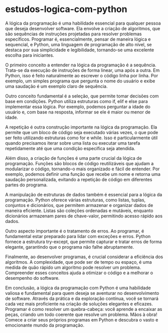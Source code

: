 # estudos-logica-com-python
A lógica da programação é uma habilidade essencial para qualquer pessoa que deseja desenvolver software. Ela envolve a criação de algoritmos, que são sequências de instruções projetadas para resolver problemas específicos. Programar é, essencialmente, pensar de maneira lógica e sequencial, e Python, uma linguagem de programação de alto nível, se destaca por sua simplicidade e legibilidade, tornando-se uma excelente escolha para iniciantes.

O primeiro conceito a entender na lógica da programação é a sequência. Trata-se da execução de instruções de forma linear, uma após a outra. Em Python, isso é feito naturalmente ao escrever o código linha por linha. Por exemplo, um simples programa que pergunta o nome do usuário e exibe uma saudação é um exemplo claro de sequência.

Outro conceito fundamental é a seleção, que permite tomar decisões com base em condições. Python utiliza estruturas como if, elif e else para implementar essa lógica. Por exemplo, podemos perguntar a idade do usuário e, com base na resposta, informar se ele é maior ou menor de idade.

A repetição é outra construção importante na lógica da programação. Ela permite que um bloco de código seja executado várias vezes, o que pode ser feito utilizando estruturas como for e while. Isso é particularmente útil quando precisamos iterar sobre uma lista ou executar uma tarefa repetidamente até que uma condição específica seja atendida.

Além disso, a criação de funções é uma parte crucial da lógica de programação. Funções são blocos de código reutilizáveis que ajudam a modularizar o código, tornando-o mais organizado e fácil de entender. Por exemplo, podemos definir uma função que recebe um nome e retorna uma saudação personalizada, evitando a repetição de código em diferentes partes do programa.

A manipulação de estruturas de dados também é essencial para a lógica da programação. Python oferece várias estruturas, como listas, tuplas, conjuntos e dicionários, que permitem armazenar e organizar dados de maneira eficiente. Listas são coleções ordenadas e mutáveis, enquanto dicionários armazenam pares de chave-valor, permitindo acesso rápido aos dados.

Outro aspecto importante é o tratamento de erros. Ao programar, é fundamental estar preparado para lidar com exceções e erros. Python fornece a estrutura try-except, que permite capturar e tratar erros de forma elegante, garantindo que o programa não falhe abruptamente.

Finalmente, ao desenvolver programas, é crucial considerar a eficiência dos algoritmos. A complexidade, que pode ser de tempo ou espaço, é uma medida de quão rápido um algoritmo pode resolver um problema. Compreender esses conceitos ajuda a otimizar o código e a melhorar o desempenho do software.

Em conclusão, a lógica da programação com Python é uma habilidade valiosa e fundamental para quem deseja se aventurar no desenvolvimento de software. Através da prática e da exploração contínua, você se tornará cada vez mais proficiente na criação de soluções elegantes e eficazes. Programar é como resolver um quebra-cabeça: você aprende a encaixar as peças, criando um todo coerente que resolve um problema. Mãos à obra! Comece a criar seus próprios programas em Python e descubra o vasto e emocionante mundo da programação.
